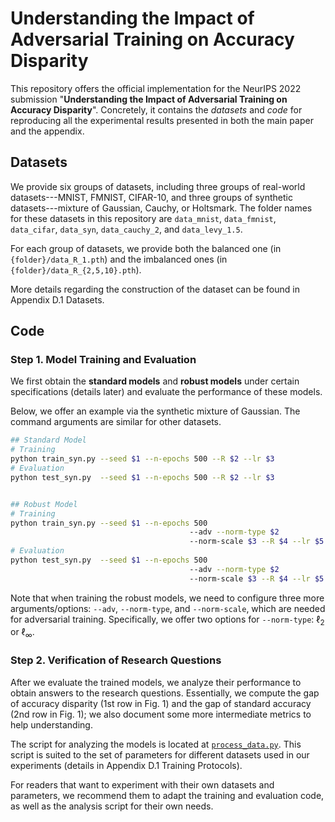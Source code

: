 # Understanding the Impact of Adversarial Training on Accuracy Disparity

This repository offers the official implementation for the NeurIPS 2022 submission "**Understanding the Impact of Adversarial Training on Accuracy Disparity**". Concretely, it contains the *datasets* and *code* for reproducing all the experimental results presented in both the main paper and the appendix.

## Datasets

We provide six groups of datasets, including three groups of real-world datasets---MNIST, FMNIST, CIFAR-10, and three groups of synthetic datasets---mixture of Gaussian, Cauchy, or Holtsmark. The folder names for these datasets in this repository are `data_mnist`, `data_fmnist`, `data_cifar`, `data_syn`, `data_cauchy_2`, and `data_levy_1.5`. 

For each group of datasets, we provide both the balanced one (in `{folder}/data_R_1.pth`) and the imbalanced ones (in `{folder}/data_R_{2,5,10}.pth`).

More details regarding the construction of the dataset can be found in Appendix D.1 Datasets.

## Code

### Step 1. Model Training and Evaluation

We first obtain the **standard models** and **robust models** under certain specifications (details later) and evaluate the performance of these models.

Below, we offer an example via the synthetic mixture of Gaussian. The command arguments are similar for other datasets.

```bash
## Standard Model
# Training
python train_syn.py --seed $1 --n-epochs 500 --R $2 --lr $3
# Evaluation
python test_syn.py  --seed $1 --n-epochs 500 --R $2 --lr $3


## Robust Model
# Training
python train_syn.py --seed $1 --n-epochs 500 
										--adv --norm-type $2 
										--norm-scale $3 --R $4 --lr $5
# Evaluation
python test_syn.py	--seed $1 --n-epochs 500 
										--adv --norm-type $2 
										--norm-scale $3 --R $4 --lr $5
```

Note that when training the robust models, we need to configure three more arguments/options: `--adv`, `--norm-type`, and `--norm-scale`, which are needed for adversarial training. Specifically, we offer two options for ``--norm-type``: $\ell_2$ or $\ell_\infty$. 

### Step 2. Verification of Research Questions

After we evaluate the trained models, we analyze their performance to obtain answers to the research questions. Essentially, we compute the gap of accuracy disparity (1st row in Fig. 1) and the gap of standard accuracy (2nd row in Fig. 1); we also document some more intermediate metrics to help understanding.

The script for analyzing the models is located at [`process_data.py`](./process_data.py). This script is suited to the set of parameters for different datasets used in our experiments (details in Appendix D.1 Training Protocols). 

For readers that want to experiment with their own datasets and parameters, we recommend them to adapt the training and evaluation code, as well as the analysis script for their own needs.